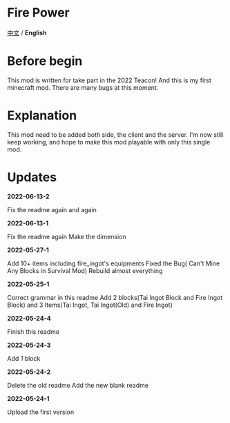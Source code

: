 # Fire Power

[中文](https://github.com/Casper233/Fire_Power/blob/master/readme.md) / **English**

# Before begin

This mod is written for take part in the 2022 Teacon!
And this is my first minecraft mod.
There are many bugs at this moment.

# Explanation

This mod need to be added both side, the client and the server.
I'm now still keep working, and hope to make this mod playable with only this single mod.

# Updates

**2022-06-13-2**

Fix the readme again and again

**2022-06-13-1**

Fix the readme again
Make the dimension

**2022-05-27-1**

Add 10+ items including fire_ingot's equipments
Fixed the Bug( Can't Mine Any Blocks in Survival Mod)
Rebuild almost everything

**2022-05-25-1**

Correct grammar in this readme
Add 2 blocks(Tai Ingot Block and Fire Ingot Block) and 3 Items(Tai Ingot, Tai Ingot(Old) and Fire Ingot)

**2022-05-24-4**

Finish this readme

**2022-05-24-3**

Add *1* block

**2022-05-24-2**

Delete the old readme
Add the new blank readme

**2022-05-24-1**

Upload the first version